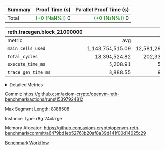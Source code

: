 | Summary | Proof Time (s) | Parallel Proof Time (s) |
|:---|---:|---:|
| Total | <span style='color: green'>(+0 [NaN%])</span> 0 | <span style='color: green'>(+0 [NaN%])</span> 0 |


| reth.tracegen.block_21000000 |||||
|:---|---:|---:|---:|---:|
|metric|avg|sum|max|min|
| `main_cells_used     ` |  1,143,754,515.09 |  12,581,299,666 |  1,534,814,905 |  593,126,077 |
| `total_cycles        ` |  18,394,524.82 |  202,339,773 |  24,738,030 |  2,132,715 |
| `execute_time_ms     ` |  5,208.91 |  57,298 |  12,637 |  590 |
| `trace_gen_time_ms   ` |  8,888.55 |  97,774 |  12,670 |  5,244 |



<details>
<summary>Detailed Metrics</summary>

| group | block_number | num_segments |
| --- | --- | --- |
| reth.tracegen.block_21000000 | 21000000 | 11 | 

| group | block_number | segment | trace_gen_time_ms | total_cycles | main_cells_used | execute_time_ms |
| --- | --- | --- | --- | --- | --- | --- |
| reth.tracegen.block_21000000 | 21000000 | 0 | 5,250 | 21,368,468 | 1,044,832,793 | 5,310 | 
| reth.tracegen.block_21000000 | 21000000 | 1 | 6,192 | 21,392,001 | 1,043,194,931 | 5,194 | 
| reth.tracegen.block_21000000 | 21000000 | 10 | 10,452 | 4,076,379 | 593,126,077 | 1,020 | 
| reth.tracegen.block_21000000 | 21000000 | 2 | 6,997 | 21,357,358 | 1,042,747,694 | 5,176 | 
| reth.tracegen.block_21000000 | 21000000 | 3 | 5,244 | 2,132,715 | 1,362,443,040 | 590 | 
| reth.tracegen.block_21000000 | 21000000 | 4 | 8,265 | 23,527,040 | 1,255,996,581 | 12,637 | 
| reth.tracegen.block_21000000 | 21000000 | 5 | 9,094 | 23,994,872 | 1,104,159,867 | 5,925 | 
| reth.tracegen.block_21000000 | 21000000 | 6 | 10,369 | 24,738,030 | 1,139,499,940 | 6,300 | 
| reth.tracegen.block_21000000 | 21000000 | 7 | 11,438 | 24,118,698 | 1,110,031,552 | 5,968 | 
| reth.tracegen.block_21000000 | 21000000 | 8 | 12,670 | 23,570,672 | 1,350,452,286 | 6,035 | 
| reth.tracegen.block_21000000 | 21000000 | 9 | 11,803 | 12,063,540 | 1,534,814,905 | 3,143 | 

</details>


Commit: https://github.com/axiom-crypto/openvm-reth-benchmark/actions/runs/15397924812

Max Segment Length: 8388508

Instance Type: r8g.24xlarge

Memory Allocator: https://github.com/axiom-crypto/openvm-reth-benchmark/commit/a6479bd1eb52768b20af8a39d441f00d14025c29

[Benchmark Workflow]()
